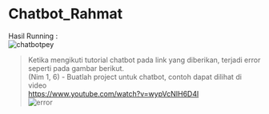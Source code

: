 # Chatbot_Rahmat

Hasil Running : \
![chatbotpey](https://user-images.githubusercontent.com/97218855/148362968-4265182b-476e-432a-8098-68f1863ee6c5.png)

> Ketika mengikuti tutorial chatbot pada link yang diberikan, terjadi error seperti pada gambar berikut. \
(Nim 1, 6) - Buatlah project untuk chatbot, contoh dapat dilihat di video \
https://www.youtube.com/watch?v=wypVcNIH6D4l \
![error](https://user-images.githubusercontent.com/97218855/148362180-776c63ac-dc6c-43ce-842c-4d2eb6fa0e5f.png)
